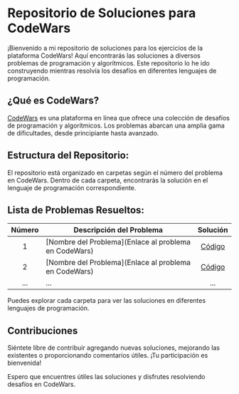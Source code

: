 # Repositorio de Soluciones para CodeWars

¡Bienvenido a mi repositorio de soluciones para los ejercicios de la plataforma CodeWars! Aquí encontrarás las soluciones a diversos problemas de programación y algorítmicos. Este repositorio lo he ido construyendo mientras resolvía los desafíos en diferentes lenguajes de programación.

## ¿Qué es CodeWars?

[CodeWars](https://www.codewars.com/) es una plataforma en línea que ofrece una colección de desafíos de programación y algorítmicos. Los problemas abarcan una amplia gama de dificultades, desde principiante hasta avanzado.

## Estructura del Repositorio:

El repositorio está organizado en carpetas según el número del problema en CodeWars. Dentro de cada carpeta, encontrarás la solución en el lenguaje de programación correspondiente.

## Lista de Problemas Resueltos:

| Número | Descripción del Problema | Solución |
|:------:|-------------------------|:-------:|
| 1      | [Nombre del Problema](Enlace al problema en CodeWars) | [Código](./Resueltos/1/Solucion.java) |
| 2      | [Nombre del Problema](Enlace al problema en CodeWars) | [Código](./Resueltos/2/Solucion.py) |
| ...    | ...                     |   ...   |

Puedes explorar cada carpeta para ver las soluciones en diferentes lenguajes de programación.

## Contribuciones

Siéntete libre de contribuir agregando nuevas soluciones, mejorando las existentes o proporcionando comentarios útiles. ¡Tu participación es bienvenida!

Espero que encuentres útiles las soluciones y disfrutes resolviendo desafíos en CodeWars.

